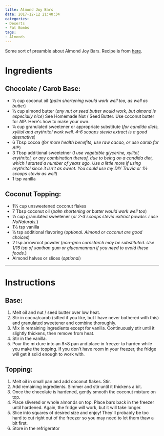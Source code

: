 ```yaml
---
title: Almond Joy Bars
date: 2017-12-12 21:40:34
categories:
- Deserts
- Fat Bombs
tags:
- Almonds
---
```


Some sort of preamble about Almond Joy Bars. Recipe is from [here](www.google.com).

<!--more-->

# Ingredients
## Chocolate / Carob Base:
- ½ cup coconut oil (_palm shortening would work well too, as well as butter_)
- ½ cup almond butter (_any nut or seed butter would work, but almond is especially nice_) See Homemade Nut / Seed Butter. Use coconut butter for AIP. Here's how to make your own.
- ¼ cup granulated sweetener or appropriate substitute (_for candida diets, xylitol and erythritol work well. 4-6 scoops stevia extract is a good alternative_)
- 6 Tbsp cocoa (_for more health benefits, use raw cacao, or use carob for AIP_)
- 3 Tbsp additional sweetetner (_I use vegetable glycerine, xylitol, erythritol, or any combination thereof, due to being on a candida diet, which I started a number of years ago. Use a little more if using erythritol since it isn't as sweet. You could use my DIY Truvia or 1½ scoops stevia as well_)
- 1 tsp vanilla

## Coconut Topping:
- 1⅔ cup unsweetened coconut flakes
- 7 Tbsp coconut oil (_palm shortening or butter would work well too_)
- ⅓ cup granulated sweetener (_or 2-3 scoops stevia extract powder. I use NuNaturals._)
- 1½ tsp vanilla
- ¼ tsp additional flavoring (_optional. Almond or coconut are good choices_)
- 2 tsp arrowroot powder (_non-gmo cornstarch may be substituted. Use 1/16 tsp of xanthan gum or glucomannan if you need to avoid these foods._)
- Almond halves or slices (_optional_)


---

# Instructions
## Base:
1. Melt oil and nut / seed butter over low heat.
2. Stir in cocoa/carob (sifted if you like, but I have never bothered with this) and granulated sweetener and combine thoroughly.
3. Mix in remaining ingredients except for vanilla. Continuously stir until it slightly thickens, then remove from heat.
4. Stir in the vanilla.
5. Pour the mixture into an 8×8 pan and place in freezer to harden while you make the topping. If you don't have room in your freezer, the fridge will get it solid enough to work with.

## Topping:
1. Melt oil in small pan and add coconut flakes. Stir.
2. Add remaining ingredients. Simmer and stir until it thickens a bit.
3. Once the chocolate is hardened, gently smooth the coconut mixture on top.
4. Place slivered or whole almonds on top. Place bars back in the freezer until hardened. Again, the fridge will work, but it will take longer.
5. Slice into squares of desired size and enjoy! They'll probably be too hard to cut right out of the freezer so you may need to let them thaw a bit first.
6. Store in the refrigerator
